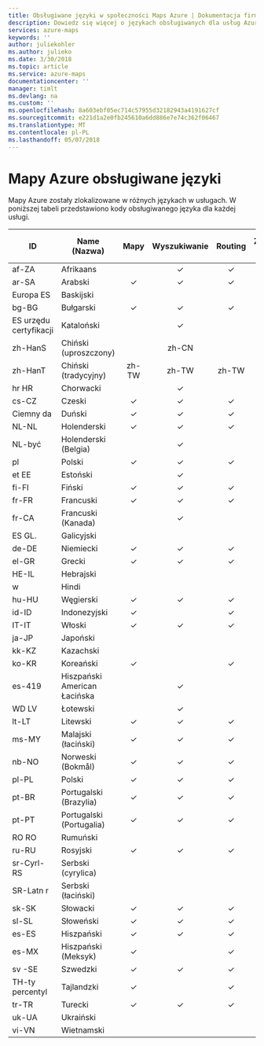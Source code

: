 ```yaml
---
title: Obsługiwane języki w społeczności Maps Azure | Dokumentacja firmy Microsoft
description: Dowiedz się więcej o językach obsługiwanych dla usług Azure mapy
services: azure-maps
keywords: ''
author: juliekohler
ms.author: julieko
ms.date: 3/30/2018
ms.topic: article
ms.service: azure-maps
documentationcenter: ''
manager: timlt
ms.devlang: na
ms.custom: ''
ms.openlocfilehash: 8a603ebf05ec714c57955d32182943a4191627cf
ms.sourcegitcommit: e221d1a2e0fb245610a6dd886e7e74c362f06467
ms.translationtype: MT
ms.contentlocale: pl-PL
ms.lasthandoff: 05/07/2018
---
```

# <a name="azure-maps-supported-languages"></a>Mapy Azure obsługiwane języki
Mapy Azure zostały zlokalizowane w różnych językach w usługach.  W poniższej tabeli przedstawiono kody obsługiwanego języka dla każdej usługi.  
  

| ID         | Name (Nazwa)                   |  Mapy | Wyszukiwanie | Routing | Zdarzenia ruchu | Formant mapy JS | Strefa czasowa |
|------------|------------------------|:-----:|:------:|:-------:|:-----------------:|:--------------:|:---------:|
| af-ZA      | Afrikaans              |       |    ✓   |    ✓    |                   |                |     ✓     |
| ar-SA      | Arabski                 |   ✓   |    ✓   |    ✓    |         ✓         |        ✓       |     ✓     |
| Europa ES      | Baskijski                 |       |        |         |                   |                |     ✓     |
| bg-BG      | Bułgarski              |   ✓   |    ✓   |    ✓    |                   |        ✓       |     ✓     |
| ES urzędu certyfikacji      | Kataloński                |       |    ✓   |         |                   |                |     ✓     |
| zh-HanS    | Chiński (uproszczony)   |       |  zh-CN |         |                   |                |     ✓     |
| zh-HanT    | Chiński (tradycyjny)  | zh-TW |  zh-TW |  zh-TW  |                   |      Zh-TW     |     ✓     |
| hr HR      | Chorwacki               |       |    ✓   |         |                   |                |     ✓     |
| cs-CZ      | Czeski                  |   ✓   |    ✓   |    ✓    |         ✓         |        ✓       |     ✓     |
| Ciemny da      | Duński                 |   ✓   |    ✓   |    ✓    |         ✓         |        ✓       |     ✓     |
| NL-NL      | Holenderski                  |   ✓   |    ✓   |    ✓    |         ✓         |        ✓       |     ✓     |
| NL-być      | Holenderski (Belgia)        |       |    ✓   |         |                   |                |     ✓     |
| pl         | Polski                |   ✓   |    ✓   |    ✓    |         ✓         |        ✓       |     ✓     |
| et EE      | Estoński               |       |    ✓   |         |         ✓         |                |     ✓     |
| fi-FI      | Fiński                |   ✓   |    ✓   |    ✓    |         ✓         |        ✓       |     ✓     |
| fr-FR      | Francuski                 |   ✓   |    ✓   |    ✓    |         ✓         |        ✓       |     ✓     |
| fr-CA      | Francuski (Kanada)      |       |    ✓   |         |                   |                |     ✓     |
| ES GL.      | Galicyjski               |       |        |         |                   |                |     ✓     |
| de-DE      | Niemiecki                 |   ✓   |    ✓   |    ✓    |         ✓         |        ✓       |     ✓     |
| el-GR      | Grecki                  |   ✓   |    ✓   |    ✓    |         ✓         |        ✓       |     ✓     |
| HE-IL      | Hebrajski                 |       |        |         |         ✓         |                |     ✓     |
| w      | Hindi                  |       |        |         |                   |                |     ✓     |
| hu-HU      | Węgierski              |   ✓   |    ✓   |    ✓    |         ✓         |        ✓       |     ✓     |
| id-ID      | Indonezyjski             |   ✓   |        |    ✓    |         ✓         |        ✓       |     ✓     |
| IT-IT      | Włoski                |   ✓   |    ✓   |    ✓    |         ✓         |        ✓       |     ✓     |
| ja-JP      | Japoński               |       |        |         |                   |                |     ✓     |
| kk-KZ      | Kazachski                 |       |        |         |                   |                |     ✓     |
| ko-KR      | Koreański                 |   ✓   |        |    ✓    |                   |        ✓       |     ✓     |
| es-419     | Hiszpański American Łacińska |       |    ✓   |         |                   |                |     ✓     |
| WD LV      | Łotewski                |       |    ✓   |         |         ✓         |                |     ✓     |
| lt-LT      | Litewski             |   ✓   |    ✓   |    ✓    |         ✓         |        ✓       |     ✓     |
| ms-MY      | Malajski (łaciński)          |   ✓   |    ✓   |    ✓    |                   |        ✓       |     ✓     |
| nb-NO      | Norweski (Bokmål)       |   ✓   |    ✓   |    ✓    |         ✓         |        ✓       |     ✓     |
| pl-PL      | Polski                 |   ✓   |    ✓   |    ✓    |         ✓         |        ✓       |     ✓     |
| pt-BR      | Portugalski (Brazylia)    |   ✓   |    ✓   |    ✓    |                   |        ✓       |     ✓     |
| pt-PT      | Portugalski (Portugalia)  |   ✓   |    ✓   |    ✓    |         ✓         |        ✓       |     ✓     |
| RO RO      | Rumuński               |       |        |         |         ✓         |                |     ✓     |
| ru-RU      | Rosyjski                |   ✓   |    ✓   |    ✓    |         ✓         |        ✓       |     ✓     |
| sr-Cyrl-RS | Serbski (cyrylica)     |       |        |         |                   |                |     ✓     |
| SR-Latn r | Serbski (łaciński)        |       |        |         |                   |                |     ✓     |
| sk-SK      | Słowacki              |   ✓   |    ✓   |    ✓    |         ✓         |        ✓       |     ✓     |
| sl-SL      | Słoweński              |   ✓   |    ✓   |    ✓    |                   |        ✓       |     ✓     |
| es-ES      | Hiszpański                |   ✓   |    ✓   |    ✓    |         ✓         |        ✓       |     ✓     |
| es-MX      | Hiszpański (Meksyk)       |   ✓   |        |    ✓    |                   |        ✓       |     ✓     |
| sv -SE     | Szwedzki                |   ✓   |    ✓   |    ✓    |         ✓         |        ✓       |     ✓     |
| TH-ty percentyl      | Tajlandzki                   |   ✓   |        |    ✓    |         ✓         |        ✓       |     ✓     |
| tr-TR      | Turecki                |   ✓   |    ✓   |    ✓    |         ✓         |        ✓       |     ✓     |
| uk-UA      | Ukraiński               |       |        |         |                   |                |     ✓     |
| vi-VN      | Wietnamski             |       |        |         |                   |                |     ✓     |
